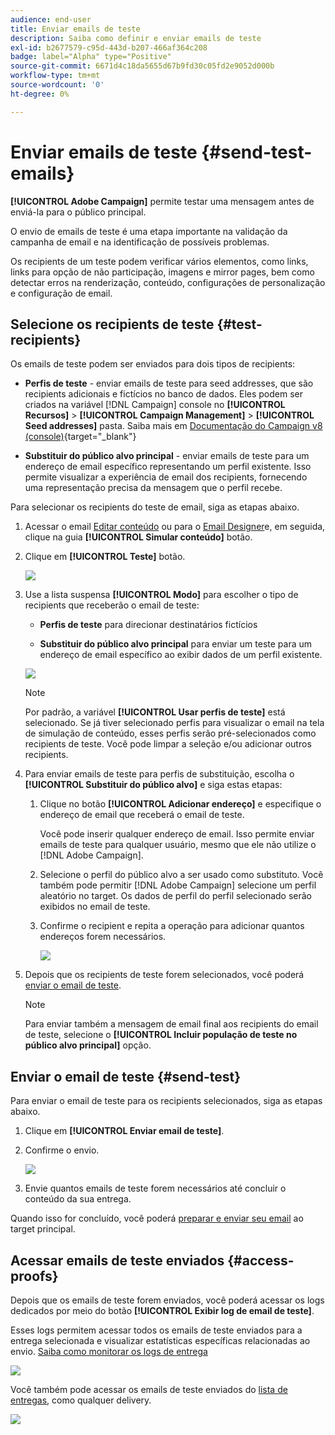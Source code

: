 ```yaml
---
audience: end-user
title: Enviar emails de teste
description: Saiba como definir e enviar emails de teste
exl-id: b2677579-c95d-443d-b207-466af364c208
badge: label="Alpha" type="Positive"
source-git-commit: 6671d4c18da5655d67b9fd30c05fd2e9052d000b
workflow-type: tm+mt
source-wordcount: '0'
ht-degree: 0%

---
```


# Enviar emails de teste {#send-test-emails}

**[!UICONTROL Adobe Campaign]** permite testar uma mensagem antes de enviá-la para o público principal.

O envio de emails de teste é uma etapa importante na validação da campanha de email e na identificação de possíveis problemas.

Os recipients de um teste podem verificar vários elementos, como links, links para opção de não participação, imagens e mirror pages, bem como detectar erros na renderização, conteúdo, configurações de personalização e configuração de email.

## Selecione os recipients de teste {#test-recipients}

Os emails de teste podem ser enviados para dois tipos de recipients:

* **Perfis de teste** - enviar emails de teste para seed addresses, que são recipients adicionais e fictícios no banco de dados. Eles podem ser criados na variável [!DNL Campaign] console no **[!UICONTROL Recursos]** > **[!UICONTROL Campaign Management]** > **[!UICONTROL Seed addresses]** pasta. Saiba mais em [Documentação do Campaign v8 (console)](https://experienceleague.corp.adobe.com/docs/campaign/campaign-v8/audience/add-profiles/test-profiles.html){target="_blank"}

* **Substituir do público alvo principal** - enviar emails de teste para um endereço de email específico representando um perfil existente. Isso permite visualizar a experiência de email dos recipients, fornecendo uma representação precisa da mensagem que o perfil recebe.

Para selecionar os recipients do teste de email, siga as etapas abaixo.

1. Acessar o email [Editar conteúdo](../content/edit-content.md) ou para o [Email Designer](../content/get-started-email-designer.md)e, em seguida, clique na guia **[!UICONTROL Simular conteúdo]** botão.

1. Clique em **[!UICONTROL Teste]** botão.

   ![](assets/simulate-test-button.png)

1. Use a lista suspensa **[!UICONTROL Modo]** para escolher o tipo de recipients que receberão o email de teste:

   * **Perfis de teste** para direcionar destinatários fictícios

   * **Substituir do público alvo principal** para enviar um teste para um endereço de email específico ao exibir dados de um perfil existente.

   ![](assets/simulate-profile-mode.png)

   >[!NOTE]
   >
   >Por padrão, a variável **[!UICONTROL Usar perfis de teste]** está selecionado. Se já tiver selecionado perfis para visualizar o email na tela de simulação de conteúdo, esses perfis serão pré-selecionados como recipients de teste. Você pode limpar a seleção e/ou adicionar outros recipients.

1. Para enviar emails de teste para perfis de substituição, escolha o **[!UICONTROL Substituir do público alvo]** e siga estas etapas:

   1. Clique no botão **[!UICONTROL Adicionar endereço]** e especifique o endereço de email que receberá o email de teste.

      Você pode inserir qualquer endereço de email. Isso permite enviar emails de teste para qualquer usuário, mesmo que ele não utilize o [!DNL Adobe Campaign].

   1. Selecione o perfil do público alvo a ser usado como substituto. Você também pode permitir [!DNL Adobe Campaign] selecione um perfil aleatório no target. Os dados de perfil do perfil selecionado serão exibidos no email de teste.

   1. Confirme o recipient e repita a operação para adicionar quantos endereços forem necessários.

      ![](assets/simulate-profile-substitute.png)

1. Depois que os recipients de teste forem selecionados, você poderá [enviar o email de teste](#send-test).

   >[!NOTE]
   >
   >Para enviar também a mensagem de email final aos recipients do email de teste, selecione o **[!UICONTROL Incluir população de teste no público alvo principal]** opção.

## Enviar o email de teste {#send-test}

Para enviar o email de teste para os recipients selecionados, siga as etapas abaixo.

1. Clique em **[!UICONTROL Enviar email de teste]**.

1. Confirme o envio.

   ![](assets/simulate-send-test.png)

1. Envie quantos emails de teste forem necessários até concluir o conteúdo da sua entrega.

Quando isso for concluído, você poderá [preparar e enviar seu email](../monitor/prepare-send.md) ao target principal.

## Acessar emails de teste enviados {#access-proofs}

Depois que os emails de teste forem enviados, você poderá acessar os logs dedicados por meio do botão **[!UICONTROL Exibir log de email de teste]**.

Esses logs permitem acessar todos os emails de teste enviados para a entrega selecionada e visualizar estatísticas específicas relacionadas ao envio. [Saiba como monitorar os logs de entrega](../monitor/delivery-logs.md)

![](assets/simulate-test-log.png)

Você também pode acessar os emails de teste enviados do [lista de entregas](../msg/gs-messages.md), como qualquer delivery.

![](assets/simulate-deliveries-list.png)
